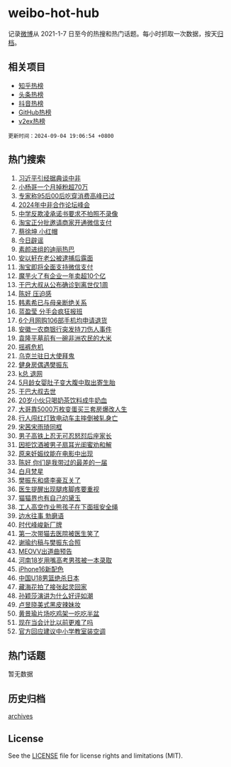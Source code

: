 # weibo-hot-hub

记录[微博](https://www.weibo.com)从 2021-1-7 日至今的热搜和热门话题。每小时抓取一次数据，按天[归档](archives)。

## 相关项目

- [知乎热榜](https://github.com/lonnyzhang423/zhihu-hot-hub)
- [头条热榜](https://github.com/lonnyzhang423/toutiao-hot-hub)
- [抖音热榜](https://github.com/lonnyzhang423/douyin-hot-hub)
- [GitHub热榜](https://github.com/lonnyzhang423/github-hot-hub)
- [v2ex热榜](https://github.com/lonnyzhang423/v2ex-hot-hub)


`更新时间：2024-09-04 19:06:54 +0800`

## 热门搜索

1. [习近平引经据典谈中非](https://m.weibo.cn/search?containerid=100103type%3D1%26t%3D10%26q%3D%23%E4%B9%A0%E8%BF%91%E5%B9%B3%E5%BC%95%E7%BB%8F%E6%8D%AE%E5%85%B8%E8%B0%88%E4%B8%AD%E9%9D%9E%23&stream_entry_id=51&isnewpage=1&extparam=seat%3D1%26filter_type%3Drealtimehot%26stream_entry_id%3D51%26c_type%3D51%26q%3D%2523%25E4%25B9%25A0%25E8%25BF%2591%25E5%25B9%25B3%25E5%25BC%2595%25E7%25BB%258F%25E6%258D%25AE%25E5%2585%25B8%25E8%25B0%2588%25E4%25B8%25AD%25E9%259D%259E%2523%26dgr%3D0%26cate%3D10103%26pos%3D0%26display_time%3D1725448013%26pre_seqid%3D17254480134059055375)
1. [小杨哥一个月掉粉超70万](https://m.weibo.cn/search?containerid=100103type%3D1%26t%3D10%26q%3D%23%E5%B0%8F%E6%9D%A8%E5%93%A5%E4%B8%80%E4%B8%AA%E6%9C%88%E6%8E%89%E7%B2%89%E8%B6%8570%E4%B8%87%23&stream_entry_id=31&isnewpage=1&extparam=seat%3D1%26band_rank%3D1%26filter_type%3Drealtimehot%26c_type%3D31%26pos%3D0%26cate%3D5001%26lcate%3D5001%26stream_entry_id%3D31%26realpos%3D1%26q%3D%2523%25E5%25B0%258F%25E6%259D%25A8%25E5%2593%25A5%25E4%25B8%2580%25E4%25B8%25AA%25E6%259C%2588%25E6%258E%2589%25E7%25B2%2589%25E8%25B6%258570%25E4%25B8%2587%2523%26dgr%3D0%26flag%3D1%26display_time%3D1725448013%26pre_seqid%3D17254480134059055375)
1. [专家称95后00后吃穿消费高峰已过](https://m.weibo.cn/search?containerid=100103type%3D1%26t%3D10%26q%3D%23%E4%B8%93%E5%AE%B6%E7%A7%B095%E5%90%8E00%E5%90%8E%E5%90%83%E7%A9%BF%E6%B6%88%E8%B4%B9%E9%AB%98%E5%B3%B0%E5%B7%B2%E8%BF%87%23&stream_entry_id=31&isnewpage=1&extparam=seat%3D1%26band_rank%3D2%26filter_type%3Drealtimehot%26c_type%3D31%26pos%3D1%26cate%3D5001%26lcate%3D5001%26stream_entry_id%3D31%26realpos%3D2%26q%3D%2523%25E4%25B8%2593%25E5%25AE%25B6%25E7%25A7%25B095%25E5%2590%258E00%25E5%2590%258E%25E5%2590%2583%25E7%25A9%25BF%25E6%25B6%2588%25E8%25B4%25B9%25E9%25AB%2598%25E5%25B3%25B0%25E5%25B7%25B2%25E8%25BF%2587%2523%26dgr%3D0%26flag%3D0%26display_time%3D1725448013%26pre_seqid%3D17254480134059055375)
1. [2024年中非合作论坛峰会](https://m.weibo.cn/search?containerid=100103type%3D1%26t%3D10%26q%3D%232024%E5%B9%B4%E4%B8%AD%E9%9D%9E%E5%90%88%E4%BD%9C%E8%AE%BA%E5%9D%9B%E5%B3%B0%E4%BC%9A%23&stream_entry_id=31&isnewpage=1&extparam=seat%3D1%26band_rank%3D3%26filter_type%3Drealtimehot%26c_type%3D31%26pos%3D2%26cate%3D5001%26lcate%3D5001%26stream_entry_id%3D31%26realpos%3D3%26q%3D%25232024%25E5%25B9%25B4%25E4%25B8%25AD%25E9%259D%259E%25E5%2590%2588%25E4%25BD%259C%25E8%25AE%25BA%25E5%259D%259B%25E5%25B3%25B0%25E4%25BC%259A%2523%26dgr%3D0%26flag%3D0%26display_time%3D1725448013%26pre_seqid%3D17254480134059055375)
1. [中学反欺凌承诺书要求不拍照不录像](https://m.weibo.cn/search?containerid=100103type%3D1%26t%3D10%26q%3D%23%E4%B8%AD%E5%AD%A6%E5%8F%8D%E6%AC%BA%E5%87%8C%E6%89%BF%E8%AF%BA%E4%B9%A6%E8%A6%81%E6%B1%82%E4%B8%8D%E6%8B%8D%E7%85%A7%E4%B8%8D%E5%BD%95%E5%83%8F%23&stream_entry_id=31&isnewpage=1&extparam=seat%3D1%26band_rank%3D4%26filter_type%3Drealtimehot%26c_type%3D31%26pos%3D3%26cate%3D5001%26lcate%3D5001%26stream_entry_id%3D31%26realpos%3D4%26q%3D%2523%25E4%25B8%25AD%25E5%25AD%25A6%25E5%258F%258D%25E6%25AC%25BA%25E5%2587%258C%25E6%2589%25BF%25E8%25AF%25BA%25E4%25B9%25A6%25E8%25A6%2581%25E6%25B1%2582%25E4%25B8%258D%25E6%258B%258D%25E7%2585%25A7%25E4%25B8%258D%25E5%25BD%2595%25E5%2583%258F%2523%26dgr%3D0%26flag%3D1%26display_time%3D1725448013%26pre_seqid%3D17254480134059055375)
1. [淘宝正分批邀请商家开通微信支付](https://m.weibo.cn/search?containerid=100103type%3D1%26t%3D10%26q%3D%23%E6%B7%98%E5%AE%9D%E6%AD%A3%E5%88%86%E6%89%B9%E9%82%80%E8%AF%B7%E5%95%86%E5%AE%B6%E5%BC%80%E9%80%9A%E5%BE%AE%E4%BF%A1%E6%94%AF%E4%BB%98%23&stream_entry_id=31&isnewpage=1&extparam=seat%3D1%26band_rank%3D5%26filter_type%3Drealtimehot%26c_type%3D31%26pos%3D4%26cate%3D5001%26lcate%3D5001%26stream_entry_id%3D31%26realpos%3D5%26q%3D%2523%25E6%25B7%2598%25E5%25AE%259D%25E6%25AD%25A3%25E5%2588%2586%25E6%2589%25B9%25E9%2582%2580%25E8%25AF%25B7%25E5%2595%2586%25E5%25AE%25B6%25E5%25BC%2580%25E9%2580%259A%25E5%25BE%25AE%25E4%25BF%25A1%25E6%2594%25AF%25E4%25BB%2598%2523%26dgr%3D0%26flag%3D0%26display_time%3D1725448013%26pre_seqid%3D17254480134059055375)
1. [蔡徐坤 小红帽](https://m.weibo.cn/search?containerid=100103type%3D1%26t%3D10%26q%3D%E8%94%A1%E5%BE%90%E5%9D%A4+%E5%B0%8F%E7%BA%A2%E5%B8%BD&stream_entry_id=31&isnewpage=1&extparam=seat%3D1%26band_rank%3D6%26filter_type%3Drealtimehot%26c_type%3D31%26pos%3D5%26cate%3D5001%26lcate%3D5001%26stream_entry_id%3D31%26realpos%3D6%26q%3D%25E8%2594%25A1%25E5%25BE%2590%25E5%259D%25A4%2520%25E5%25B0%258F%25E7%25BA%25A2%25E5%25B8%25BD%26dgr%3D0%26flag%3D1%26display_time%3D1725448013%26pre_seqid%3D17254480134059055375)
1. [今日辟谣](https://m.weibo.cn/search?containerid=100103type%3D1%26t%3D10%26q%3D%23%E4%BB%8A%E6%97%A5%E8%BE%9F%E8%B0%A3%23&stream_entry_id=31&isnewpage=1&extparam=seat%3D1%26band_rank%3D7%26filter_type%3Drealtimehot%26c_type%3D31%26pos%3D6%26cate%3D5001%26lcate%3D5001%26stream_entry_id%3D31%26q%3D%2523%25E4%25BB%258A%25E6%2597%25A5%25E8%25BE%259F%25E8%25B0%25A3%2523%26dgr%3D0%26is_ad_pos%3D1%26adid%3D253059%26display_time%3D1725448013%26pre_seqid%3D17254480134059055375)
1. [素颜进组的迪丽热巴](https://m.weibo.cn/search?containerid=100103type%3D1%26t%3D10%26q%3D%23%E7%B4%A0%E9%A2%9C%E8%BF%9B%E7%BB%84%E7%9A%84%E8%BF%AA%E4%B8%BD%E7%83%AD%E5%B7%B4%23&stream_entry_id=31&isnewpage=1&extparam=seat%3D1%26band_rank%3D7%26filter_type%3Drealtimehot%26c_type%3D31%26pos%3D7%26cate%3D5001%26lcate%3D5001%26stream_entry_id%3D31%26realpos%3D7%26q%3D%2523%25E7%25B4%25A0%25E9%25A2%259C%25E8%25BF%259B%25E7%25BB%2584%25E7%259A%2584%25E8%25BF%25AA%25E4%25B8%25BD%25E7%2583%25AD%25E5%25B7%25B4%2523%26dgr%3D0%26flag%3D1%26display_time%3D1725448013%26pre_seqid%3D17254480134059055375)
1. [安以轩在老公被逮捕后露面](https://m.weibo.cn/search?containerid=100103type%3D1%26t%3D10%26q%3D%23%E5%AE%89%E4%BB%A5%E8%BD%A9%E5%9C%A8%E8%80%81%E5%85%AC%E8%A2%AB%E9%80%AE%E6%8D%95%E5%90%8E%E9%9C%B2%E9%9D%A2%23&stream_entry_id=31&isnewpage=1&extparam=seat%3D1%26band_rank%3D8%26filter_type%3Drealtimehot%26c_type%3D31%26pos%3D8%26cate%3D5001%26lcate%3D5001%26stream_entry_id%3D31%26realpos%3D8%26q%3D%2523%25E5%25AE%2589%25E4%25BB%25A5%25E8%25BD%25A9%25E5%259C%25A8%25E8%2580%2581%25E5%2585%25AC%25E8%25A2%25AB%25E9%2580%25AE%25E6%258D%2595%25E5%2590%258E%25E9%259C%25B2%25E9%259D%25A2%2523%26dgr%3D0%26flag%3D2%26display_time%3D1725448013%26pre_seqid%3D17254480134059055375)
1. [淘宝即将全面支持微信支付](https://m.weibo.cn/search?containerid=100103type%3D1%26t%3D10%26q%3D%23%E6%B7%98%E5%AE%9D%E5%8D%B3%E5%B0%86%E5%85%A8%E9%9D%A2%E6%94%AF%E6%8C%81%E5%BE%AE%E4%BF%A1%E6%94%AF%E4%BB%98%23&stream_entry_id=31&isnewpage=1&extparam=seat%3D1%26band_rank%3D9%26filter_type%3Drealtimehot%26c_type%3D31%26pos%3D9%26cate%3D5001%26lcate%3D5001%26stream_entry_id%3D31%26realpos%3D9%26q%3D%2523%25E6%25B7%2598%25E5%25AE%259D%25E5%258D%25B3%25E5%25B0%2586%25E5%2585%25A8%25E9%259D%25A2%25E6%2594%25AF%25E6%258C%2581%25E5%25BE%25AE%25E4%25BF%25A1%25E6%2594%25AF%25E4%25BB%2598%2523%26dgr%3D0%26flag%3D2%26display_time%3D1725448013%26pre_seqid%3D17254480134059055375)
1. [魔芋火了有企业一年卖超10个亿](https://m.weibo.cn/search?containerid=100103type%3D1%26t%3D10%26q%3D%23%E9%AD%94%E8%8A%8B%E7%81%AB%E4%BA%86%E6%9C%89%E4%BC%81%E4%B8%9A%E4%B8%80%E5%B9%B4%E5%8D%96%E8%B6%8510%E4%B8%AA%E4%BA%BF%23&stream_entry_id=31&isnewpage=1&extparam=seat%3D1%26band_rank%3D10%26filter_type%3Drealtimehot%26c_type%3D31%26pos%3D10%26cate%3D5001%26lcate%3D5001%26stream_entry_id%3D31%26realpos%3D10%26q%3D%2523%25E9%25AD%2594%25E8%258A%258B%25E7%2581%25AB%25E4%25BA%2586%25E6%259C%2589%25E4%25BC%2581%25E4%25B8%259A%25E4%25B8%2580%25E5%25B9%25B4%25E5%258D%2596%25E8%25B6%258510%25E4%25B8%25AA%25E4%25BA%25BF%2523%26dgr%3D0%26flag%3D1%26display_time%3D1725448013%26pre_seqid%3D17254480134059055375)
1. [干巴大叔从公布确诊到离世仅1周](https://m.weibo.cn/search?containerid=100103type%3D1%26t%3D10%26q%3D%23%E5%B9%B2%E5%B7%B4%E5%A4%A7%E5%8F%94%E4%BB%8E%E5%85%AC%E5%B8%83%E7%A1%AE%E8%AF%8A%E5%88%B0%E7%A6%BB%E4%B8%96%E4%BB%851%E5%91%A8%23&stream_entry_id=31&isnewpage=1&extparam=seat%3D1%26band_rank%3D11%26filter_type%3Drealtimehot%26c_type%3D31%26pos%3D11%26cate%3D5001%26lcate%3D5001%26stream_entry_id%3D31%26realpos%3D11%26q%3D%2523%25E5%25B9%25B2%25E5%25B7%25B4%25E5%25A4%25A7%25E5%258F%2594%25E4%25BB%258E%25E5%2585%25AC%25E5%25B8%2583%25E7%25A1%25AE%25E8%25AF%258A%25E5%2588%25B0%25E7%25A6%25BB%25E4%25B8%2596%25E4%25BB%25851%25E5%2591%25A8%2523%26dgr%3D0%26flag%3D1%26display_time%3D1725448013%26pre_seqid%3D17254480134059055375)
1. [陈好 压迫感](https://m.weibo.cn/search?containerid=100103type%3D1%26t%3D10%26q%3D%E9%99%88%E5%A5%BD+%E5%8E%8B%E8%BF%AB%E6%84%9F&stream_entry_id=31&isnewpage=1&extparam=seat%3D1%26band_rank%3D12%26filter_type%3Drealtimehot%26c_type%3D31%26pos%3D12%26cate%3D5001%26lcate%3D5001%26stream_entry_id%3D31%26realpos%3D12%26q%3D%25E9%2599%2588%25E5%25A5%25BD%2520%25E5%258E%258B%25E8%25BF%25AB%25E6%2584%259F%26dgr%3D0%26flag%3D0%26display_time%3D1725448013%26pre_seqid%3D17254480134059055375)
1. [韩素希已与母亲断绝关系](https://m.weibo.cn/search?containerid=100103type%3D1%26t%3D10%26q%3D%23%E9%9F%A9%E7%B4%A0%E5%B8%8C%E5%B7%B2%E4%B8%8E%E6%AF%8D%E4%BA%B2%E6%96%AD%E7%BB%9D%E5%85%B3%E7%B3%BB%23&stream_entry_id=31&isnewpage=1&extparam=seat%3D1%26band_rank%3D13%26filter_type%3Drealtimehot%26c_type%3D31%26pos%3D13%26cate%3D5001%26lcate%3D5001%26stream_entry_id%3D31%26realpos%3D13%26q%3D%2523%25E9%259F%25A9%25E7%25B4%25A0%25E5%25B8%258C%25E5%25B7%25B2%25E4%25B8%258E%25E6%25AF%258D%25E4%25BA%25B2%25E6%2596%25AD%25E7%25BB%259D%25E5%2585%25B3%25E7%25B3%25BB%2523%26dgr%3D0%26flag%3D1%26display_time%3D1725448013%26pre_seqid%3D17254480134059055375)
1. [蓝盈莹 分手会疯狂报班](https://m.weibo.cn/search?containerid=100103type%3D1%26t%3D10%26q%3D%E8%93%9D%E7%9B%88%E8%8E%B9+%E5%88%86%E6%89%8B%E4%BC%9A%E7%96%AF%E7%8B%82%E6%8A%A5%E7%8F%AD&stream_entry_id=31&isnewpage=1&extparam=seat%3D1%26band_rank%3D14%26filter_type%3Drealtimehot%26c_type%3D31%26pos%3D14%26cate%3D5001%26lcate%3D5001%26stream_entry_id%3D31%26realpos%3D14%26q%3D%25E8%2593%259D%25E7%259B%2588%25E8%258E%25B9%2520%25E5%2588%2586%25E6%2589%258B%25E4%25BC%259A%25E7%2596%25AF%25E7%258B%2582%25E6%258A%25A5%25E7%258F%25AD%26dgr%3D0%26flag%3D2%26display_time%3D1725448013%26pre_seqid%3D17254480134059055375)
1. [6个月网购106部手机均申请退货](https://m.weibo.cn/search?containerid=100103type%3D1%26t%3D10%26q%3D%236%E4%B8%AA%E6%9C%88%E7%BD%91%E8%B4%AD106%E9%83%A8%E6%89%8B%E6%9C%BA%E5%9D%87%E7%94%B3%E8%AF%B7%E9%80%80%E8%B4%A7%23&stream_entry_id=31&isnewpage=1&extparam=seat%3D1%26band_rank%3D15%26filter_type%3Drealtimehot%26c_type%3D31%26pos%3D15%26cate%3D5001%26lcate%3D5001%26stream_entry_id%3D31%26realpos%3D15%26q%3D%25236%25E4%25B8%25AA%25E6%259C%2588%25E7%25BD%2591%25E8%25B4%25AD106%25E9%2583%25A8%25E6%2589%258B%25E6%259C%25BA%25E5%259D%2587%25E7%2594%25B3%25E8%25AF%25B7%25E9%2580%2580%25E8%25B4%25A7%2523%26dgr%3D0%26flag%3D1%26display_time%3D1725448013%26pre_seqid%3D17254480134059055375)
1. [安徽一农商银行突发持刀伤人事件](https://m.weibo.cn/search?containerid=100103type%3D1%26t%3D10%26q%3D%23%E5%AE%89%E5%BE%BD%E4%B8%80%E5%86%9C%E5%95%86%E9%93%B6%E8%A1%8C%E7%AA%81%E5%8F%91%E6%8C%81%E5%88%80%E4%BC%A4%E4%BA%BA%E4%BA%8B%E4%BB%B6%23&stream_entry_id=31&isnewpage=1&extparam=seat%3D1%26band_rank%3D16%26filter_type%3Drealtimehot%26c_type%3D31%26pos%3D16%26cate%3D5001%26lcate%3D5001%26stream_entry_id%3D31%26realpos%3D16%26q%3D%2523%25E5%25AE%2589%25E5%25BE%25BD%25E4%25B8%2580%25E5%2586%259C%25E5%2595%2586%25E9%2593%25B6%25E8%25A1%258C%25E7%25AA%2581%25E5%258F%2591%25E6%258C%2581%25E5%2588%2580%25E4%25BC%25A4%25E4%25BA%25BA%25E4%25BA%258B%25E4%25BB%25B6%2523%26dgr%3D0%26flag%3D1%26display_time%3D1725448013%26pre_seqid%3D17254480134059055375)
1. [袁隆平墓前有一碗非洲农民的大米](https://m.weibo.cn/search?containerid=100103type%3D1%26t%3D10%26q%3D%23%E8%A2%81%E9%9A%86%E5%B9%B3%E5%A2%93%E5%89%8D%E6%9C%89%E4%B8%80%E7%A2%97%E9%9D%9E%E6%B4%B2%E5%86%9C%E6%B0%91%E7%9A%84%E5%A4%A7%E7%B1%B3%23&stream_entry_id=31&isnewpage=1&extparam=seat%3D1%26band_rank%3D17%26filter_type%3Drealtimehot%26c_type%3D31%26pos%3D17%26cate%3D5001%26lcate%3D5001%26stream_entry_id%3D31%26realpos%3D17%26q%3D%2523%25E8%25A2%2581%25E9%259A%2586%25E5%25B9%25B3%25E5%25A2%2593%25E5%2589%258D%25E6%259C%2589%25E4%25B8%2580%25E7%25A2%2597%25E9%259D%259E%25E6%25B4%25B2%25E5%2586%259C%25E6%25B0%2591%25E7%259A%2584%25E5%25A4%25A7%25E7%25B1%25B3%2523%26dgr%3D0%26flag%3D2%26display_time%3D1725448013%26pre_seqid%3D17254480134059055375)
1. [摇裤危机](https://m.weibo.cn/search?containerid=100103type%3D1%26t%3D10%26q%3D%E6%91%87%E8%A3%A4%E5%8D%B1%E6%9C%BA&stream_entry_id=31&isnewpage=1&extparam=seat%3D1%26band_rank%3D18%26filter_type%3Drealtimehot%26c_type%3D31%26pos%3D18%26cate%3D5001%26lcate%3D5001%26stream_entry_id%3D31%26realpos%3D18%26q%3D%25E6%2591%2587%25E8%25A3%25A4%25E5%258D%25B1%25E6%259C%25BA%26dgr%3D0%26flag%3D1%26display_time%3D1725448013%26pre_seqid%3D17254480134059055375)
1. [乌克兰驻日大使拜鬼](https://m.weibo.cn/search?containerid=100103type%3D1%26t%3D10%26q%3D%23%E4%B9%8C%E5%85%8B%E5%85%B0%E9%A9%BB%E6%97%A5%E5%A4%A7%E4%BD%BF%E6%8B%9C%E9%AC%BC%23&stream_entry_id=31&isnewpage=1&extparam=seat%3D1%26band_rank%3D19%26filter_type%3Drealtimehot%26c_type%3D31%26pos%3D19%26cate%3D5001%26lcate%3D5001%26stream_entry_id%3D31%26realpos%3D19%26q%3D%2523%25E4%25B9%258C%25E5%2585%258B%25E5%2585%25B0%25E9%25A9%25BB%25E6%2597%25A5%25E5%25A4%25A7%25E4%25BD%25BF%25E6%258B%259C%25E9%25AC%25BC%2523%26dgr%3D0%26flag%3D0%26display_time%3D1725448013%26pre_seqid%3D17254480134059055375)
1. [健身房偶遇樊振东](https://m.weibo.cn/search?containerid=100103type%3D1%26t%3D10%26q%3D%E5%81%A5%E8%BA%AB%E6%88%BF%E5%81%B6%E9%81%87%E6%A8%8A%E6%8C%AF%E4%B8%9C&stream_entry_id=31&isnewpage=1&extparam=seat%3D1%26band_rank%3D20%26filter_type%3Drealtimehot%26c_type%3D31%26pos%3D20%26cate%3D5001%26lcate%3D5001%26stream_entry_id%3D31%26realpos%3D20%26q%3D%25E5%2581%25A5%25E8%25BA%25AB%25E6%2588%25BF%25E5%2581%25B6%25E9%2581%2587%25E6%25A8%258A%25E6%258C%25AF%25E4%25B8%259C%26dgr%3D0%26flag%3D0%26display_time%3D1725448013%26pre_seqid%3D17254480134059055375)
1. [k总 退网](https://m.weibo.cn/search?containerid=100103type%3D1%26t%3D10%26q%3Dk%E6%80%BB+%E9%80%80%E7%BD%91&stream_entry_id=31&isnewpage=1&extparam=seat%3D1%26band_rank%3D21%26filter_type%3Drealtimehot%26c_type%3D31%26pos%3D21%26cate%3D5001%26lcate%3D5001%26stream_entry_id%3D31%26realpos%3D21%26q%3Dk%25E6%2580%25BB%2520%25E9%2580%2580%25E7%25BD%2591%26dgr%3D0%26flag%3D2%26display_time%3D1725448013%26pre_seqid%3D17254480134059055375)
1. [5月龄女婴肚子变大腹中取出寄生胎](https://m.weibo.cn/search?containerid=100103type%3D1%26t%3D10%26q%3D%235%E6%9C%88%E9%BE%84%E5%A5%B3%E5%A9%B4%E8%82%9A%E5%AD%90%E5%8F%98%E5%A4%A7%E8%85%B9%E4%B8%AD%E5%8F%96%E5%87%BA%E5%AF%84%E7%94%9F%E8%83%8E%23&stream_entry_id=31&isnewpage=1&extparam=seat%3D1%26band_rank%3D22%26filter_type%3Drealtimehot%26c_type%3D31%26pos%3D22%26cate%3D5001%26lcate%3D5001%26stream_entry_id%3D31%26realpos%3D22%26q%3D%25235%25E6%259C%2588%25E9%25BE%2584%25E5%25A5%25B3%25E5%25A9%25B4%25E8%2582%259A%25E5%25AD%2590%25E5%258F%2598%25E5%25A4%25A7%25E8%2585%25B9%25E4%25B8%25AD%25E5%258F%2596%25E5%2587%25BA%25E5%25AF%2584%25E7%2594%259F%25E8%2583%258E%2523%26dgr%3D0%26flag%3D0%26display_time%3D1725448013%26pre_seqid%3D17254480134059055375)
1. [干巴大叔去世](https://m.weibo.cn/search?containerid=100103type%3D1%26t%3D10%26q%3D%23%E5%B9%B2%E5%B7%B4%E5%A4%A7%E5%8F%94%E5%8E%BB%E4%B8%96%23&stream_entry_id=31&isnewpage=1&extparam=seat%3D1%26band_rank%3D23%26filter_type%3Drealtimehot%26c_type%3D31%26pos%3D23%26cate%3D5001%26lcate%3D5001%26stream_entry_id%3D31%26realpos%3D23%26q%3D%2523%25E5%25B9%25B2%25E5%25B7%25B4%25E5%25A4%25A7%25E5%258F%2594%25E5%258E%25BB%25E4%25B8%2596%2523%26dgr%3D0%26flag%3D2%26display_time%3D1725448013%26pre_seqid%3D17254480134059055375)
1. [20岁小伙只喝奶茶饮料成牛奶血](https://m.weibo.cn/search?containerid=100103type%3D1%26t%3D10%26q%3D%2320%E5%B2%81%E5%B0%8F%E4%BC%99%E5%8F%AA%E5%96%9D%E5%A5%B6%E8%8C%B6%E9%A5%AE%E6%96%99%E6%88%90%E7%89%9B%E5%A5%B6%E8%A1%80%23&stream_entry_id=31&isnewpage=1&extparam=seat%3D1%26band_rank%3D24%26filter_type%3Drealtimehot%26c_type%3D31%26pos%3D24%26cate%3D5001%26lcate%3D5001%26stream_entry_id%3D31%26realpos%3D24%26q%3D%252320%25E5%25B2%2581%25E5%25B0%258F%25E4%25BC%2599%25E5%258F%25AA%25E5%2596%259D%25E5%25A5%25B6%25E8%258C%25B6%25E9%25A5%25AE%25E6%2596%2599%25E6%2588%2590%25E7%2589%259B%25E5%25A5%25B6%25E8%25A1%2580%2523%26dgr%3D0%26flag%3D1%26display_time%3D1725448013%26pre_seqid%3D17254480134059055375)
1. [大哥靠5000万枚变蛋买三套房爆改人生](https://m.weibo.cn/search?containerid=100103type%3D1%26t%3D10%26q%3D%23%E5%A4%A7%E5%93%A5%E9%9D%A05000%E4%B8%87%E6%9E%9A%E5%8F%98%E8%9B%8B%E4%B9%B0%E4%B8%89%E5%A5%97%E6%88%BF%E7%88%86%E6%94%B9%E4%BA%BA%E7%94%9F%23&stream_entry_id=31&isnewpage=1&extparam=seat%3D1%26band_rank%3D25%26filter_type%3Drealtimehot%26c_type%3D31%26pos%3D25%26cate%3D5001%26lcate%3D5001%26stream_entry_id%3D31%26realpos%3D25%26q%3D%2523%25E5%25A4%25A7%25E5%2593%25A5%25E9%259D%25A05000%25E4%25B8%2587%25E6%259E%259A%25E5%258F%2598%25E8%259B%258B%25E4%25B9%25B0%25E4%25B8%2589%25E5%25A5%2597%25E6%2588%25BF%25E7%2588%2586%25E6%2594%25B9%25E4%25BA%25BA%25E7%2594%259F%2523%26dgr%3D0%26flag%3D32768%26display_time%3D1725448013%26pre_seqid%3D17254480134059055375)
1. [行人闯红灯致电动车主摔倒被轧身亡](https://m.weibo.cn/search?containerid=100103type%3D1%26t%3D10%26q%3D%23%E8%A1%8C%E4%BA%BA%E9%97%AF%E7%BA%A2%E7%81%AF%E8%87%B4%E7%94%B5%E5%8A%A8%E8%BD%A6%E4%B8%BB%E6%91%94%E5%80%92%E8%A2%AB%E8%BD%A7%E8%BA%AB%E4%BA%A1%23&stream_entry_id=31&isnewpage=1&extparam=seat%3D1%26band_rank%3D26%26filter_type%3Drealtimehot%26c_type%3D31%26pos%3D26%26cate%3D5001%26lcate%3D5001%26stream_entry_id%3D31%26realpos%3D26%26q%3D%2523%25E8%25A1%258C%25E4%25BA%25BA%25E9%2597%25AF%25E7%25BA%25A2%25E7%2581%25AF%25E8%2587%25B4%25E7%2594%25B5%25E5%258A%25A8%25E8%25BD%25A6%25E4%25B8%25BB%25E6%2591%2594%25E5%2580%2592%25E8%25A2%25AB%25E8%25BD%25A7%25E8%25BA%25AB%25E4%25BA%25A1%2523%26dgr%3D0%26flag%3D0%26display_time%3D1725448013%26pre_seqid%3D17254480134059055375)
1. [宋茜宋雨琦同框](https://m.weibo.cn/search?containerid=100103type%3D1%26t%3D10%26q%3D%23%E5%AE%8B%E8%8C%9C%E5%AE%8B%E9%9B%A8%E7%90%A6%E5%90%8C%E6%A1%86%23&stream_entry_id=31&isnewpage=1&extparam=seat%3D1%26band_rank%3D27%26filter_type%3Drealtimehot%26c_type%3D31%26pos%3D27%26cate%3D5001%26lcate%3D5001%26stream_entry_id%3D31%26realpos%3D27%26q%3D%2523%25E5%25AE%258B%25E8%258C%259C%25E5%25AE%258B%25E9%259B%25A8%25E7%2590%25A6%25E5%2590%258C%25E6%25A1%2586%2523%26dgr%3D0%26flag%3D0%26display_time%3D1725448013%26pre_seqid%3D17254480134059055375)
1. [男子高铁上忍无可忍怒怼后座家长](https://m.weibo.cn/search?containerid=100103type%3D1%26t%3D10%26q%3D%23%E7%94%B7%E5%AD%90%E9%AB%98%E9%93%81%E4%B8%8A%E5%BF%8D%E6%97%A0%E5%8F%AF%E5%BF%8D%E6%80%92%E6%80%BC%E5%90%8E%E5%BA%A7%E5%AE%B6%E9%95%BF%23&stream_entry_id=31&isnewpage=1&extparam=seat%3D1%26band_rank%3D28%26filter_type%3Drealtimehot%26c_type%3D31%26pos%3D28%26cate%3D5001%26lcate%3D5001%26stream_entry_id%3D31%26realpos%3D28%26q%3D%2523%25E7%2594%25B7%25E5%25AD%2590%25E9%25AB%2598%25E9%2593%2581%25E4%25B8%258A%25E5%25BF%258D%25E6%2597%25A0%25E5%258F%25AF%25E5%25BF%258D%25E6%2580%2592%25E6%2580%25BC%25E5%2590%258E%25E5%25BA%25A7%25E5%25AE%25B6%25E9%2595%25BF%2523%26dgr%3D0%26flag%3D0%26display_time%3D1725448013%26pre_seqid%3D17254480134059055375)
1. [因拒饮酒被男子扇耳光闺蜜劝和解](https://m.weibo.cn/search?containerid=100103type%3D1%26t%3D10%26q%3D%23%E5%9B%A0%E6%8B%92%E9%A5%AE%E9%85%92%E8%A2%AB%E7%94%B7%E5%AD%90%E6%89%87%E8%80%B3%E5%85%89%E9%97%BA%E8%9C%9C%E5%8A%9D%E5%92%8C%E8%A7%A3%23&stream_entry_id=31&isnewpage=1&extparam=seat%3D1%26band_rank%3D29%26filter_type%3Drealtimehot%26c_type%3D31%26pos%3D29%26cate%3D5001%26lcate%3D5001%26stream_entry_id%3D31%26realpos%3D29%26q%3D%2523%25E5%259B%25A0%25E6%258B%2592%25E9%25A5%25AE%25E9%2585%2592%25E8%25A2%25AB%25E7%2594%25B7%25E5%25AD%2590%25E6%2589%2587%25E8%2580%25B3%25E5%2585%2589%25E9%2597%25BA%25E8%259C%259C%25E5%258A%259D%25E5%2592%258C%25E8%25A7%25A3%2523%26dgr%3D0%26flag%3D0%26display_time%3D1725448013%26pre_seqid%3D17254480134059055375)
1. [原来妊娠纹能在电影中出现](https://m.weibo.cn/search?containerid=100103type%3D1%26t%3D10%26q%3D%E5%8E%9F%E6%9D%A5%E5%A6%8A%E5%A8%A0%E7%BA%B9%E8%83%BD%E5%9C%A8%E7%94%B5%E5%BD%B1%E4%B8%AD%E5%87%BA%E7%8E%B0&stream_entry_id=31&isnewpage=1&extparam=seat%3D1%26band_rank%3D30%26filter_type%3Drealtimehot%26c_type%3D31%26pos%3D30%26cate%3D5001%26lcate%3D5001%26stream_entry_id%3D31%26realpos%3D30%26q%3D%25E5%258E%259F%25E6%259D%25A5%25E5%25A6%258A%25E5%25A8%25A0%25E7%25BA%25B9%25E8%2583%25BD%25E5%259C%25A8%25E7%2594%25B5%25E5%25BD%25B1%25E4%25B8%25AD%25E5%2587%25BA%25E7%258E%25B0%26dgr%3D0%26flag%3D0%26display_time%3D1725448013%26pre_seqid%3D17254480134059055375)
1. [陈好 你们是我带过的最差的一届](https://m.weibo.cn/search?containerid=100103type%3D1%26t%3D10%26q%3D%E9%99%88%E5%A5%BD+%E4%BD%A0%E4%BB%AC%E6%98%AF%E6%88%91%E5%B8%A6%E8%BF%87%E7%9A%84%E6%9C%80%E5%B7%AE%E7%9A%84%E4%B8%80%E5%B1%8A&stream_entry_id=31&isnewpage=1&extparam=seat%3D1%26band_rank%3D31%26filter_type%3Drealtimehot%26c_type%3D31%26pos%3D31%26cate%3D5001%26lcate%3D5001%26stream_entry_id%3D31%26realpos%3D31%26q%3D%25E9%2599%2588%25E5%25A5%25BD%2520%25E4%25BD%25A0%25E4%25BB%25AC%25E6%2598%25AF%25E6%2588%2591%25E5%25B8%25A6%25E8%25BF%2587%25E7%259A%2584%25E6%259C%2580%25E5%25B7%25AE%25E7%259A%2584%25E4%25B8%2580%25E5%25B1%258A%26dgr%3D0%26flag%3D1%26display_time%3D1725448013%26pre_seqid%3D17254480134059055375)
1. [白月梵星](https://m.weibo.cn/search?containerid=100103type%3D1%26t%3D10%26q%3D%E7%99%BD%E6%9C%88%E6%A2%B5%E6%98%9F&stream_entry_id=31&isnewpage=1&extparam=seat%3D1%26band_rank%3D32%26filter_type%3Drealtimehot%26c_type%3D31%26pos%3D32%26cate%3D5001%26lcate%3D5001%26stream_entry_id%3D31%26realpos%3D32%26q%3D%25E7%2599%25BD%25E6%259C%2588%25E6%25A2%25B5%25E6%2598%259F%26dgr%3D0%26flag%3D1%26display_time%3D1725448013%26pre_seqid%3D17254480134059055375)
1. [樊振东和盛李豪互关了](https://m.weibo.cn/search?containerid=100103type%3D1%26t%3D10%26q%3D%23%E6%A8%8A%E6%8C%AF%E4%B8%9C%E5%92%8C%E7%9B%9B%E6%9D%8E%E8%B1%AA%E4%BA%92%E5%85%B3%E4%BA%86%23&stream_entry_id=31&isnewpage=1&extparam=seat%3D1%26band_rank%3D33%26filter_type%3Drealtimehot%26c_type%3D31%26pos%3D33%26cate%3D5001%26lcate%3D5001%26stream_entry_id%3D31%26realpos%3D33%26q%3D%2523%25E6%25A8%258A%25E6%258C%25AF%25E4%25B8%259C%25E5%2592%258C%25E7%259B%259B%25E6%259D%258E%25E8%25B1%25AA%25E4%25BA%2592%25E5%2585%25B3%25E4%25BA%2586%2523%26dgr%3D0%26flag%3D1%26display_time%3D1725448013%26pre_seqid%3D17254480134059055375)
1. [医生提醒出现腿疼脚疼要重视](https://m.weibo.cn/search?containerid=100103type%3D1%26t%3D10%26q%3D%23%E5%8C%BB%E7%94%9F%E6%8F%90%E9%86%92%E5%87%BA%E7%8E%B0%E8%85%BF%E7%96%BC%E8%84%9A%E7%96%BC%E8%A6%81%E9%87%8D%E8%A7%86%23&stream_entry_id=31&isnewpage=1&extparam=seat%3D1%26band_rank%3D34%26filter_type%3Drealtimehot%26c_type%3D31%26pos%3D34%26cate%3D5001%26lcate%3D5001%26stream_entry_id%3D31%26realpos%3D34%26q%3D%2523%25E5%258C%25BB%25E7%2594%259F%25E6%258F%2590%25E9%2586%2592%25E5%2587%25BA%25E7%258E%25B0%25E8%2585%25BF%25E7%2596%25BC%25E8%2584%259A%25E7%2596%25BC%25E8%25A6%2581%25E9%2587%258D%25E8%25A7%2586%2523%26dgr%3D0%26flag%3D1%26display_time%3D1725448013%26pre_seqid%3D17254480134059055375)
1. [猫猫界也有自己的黛玉](https://m.weibo.cn/search?containerid=100103type%3D1%26t%3D10%26q%3D%E7%8C%AB%E7%8C%AB%E7%95%8C%E4%B9%9F%E6%9C%89%E8%87%AA%E5%B7%B1%E7%9A%84%E9%BB%9B%E7%8E%89&stream_entry_id=31&isnewpage=1&extparam=seat%3D1%26band_rank%3D35%26filter_type%3Drealtimehot%26c_type%3D31%26pos%3D35%26cate%3D5001%26lcate%3D5001%26stream_entry_id%3D31%26realpos%3D35%26q%3D%25E7%258C%25AB%25E7%258C%25AB%25E7%2595%258C%25E4%25B9%259F%25E6%259C%2589%25E8%2587%25AA%25E5%25B7%25B1%25E7%259A%2584%25E9%25BB%259B%25E7%258E%2589%26dgr%3D0%26flag%3D1%26display_time%3D1725448013%26pre_seqid%3D17254480134059055375)
1. [工人高空作业熊孩子在下面摇安全绳](https://m.weibo.cn/search?containerid=100103type%3D1%26t%3D10%26q%3D%23%E5%B7%A5%E4%BA%BA%E9%AB%98%E7%A9%BA%E4%BD%9C%E4%B8%9A%E7%86%8A%E5%AD%A9%E5%AD%90%E5%9C%A8%E4%B8%8B%E9%9D%A2%E6%91%87%E5%AE%89%E5%85%A8%E7%BB%B3%23&stream_entry_id=31&isnewpage=1&extparam=seat%3D1%26band_rank%3D36%26filter_type%3Drealtimehot%26c_type%3D31%26pos%3D36%26cate%3D5001%26lcate%3D5001%26stream_entry_id%3D31%26realpos%3D36%26q%3D%2523%25E5%25B7%25A5%25E4%25BA%25BA%25E9%25AB%2598%25E7%25A9%25BA%25E4%25BD%259C%25E4%25B8%259A%25E7%2586%258A%25E5%25AD%25A9%25E5%25AD%2590%25E5%259C%25A8%25E4%25B8%258B%25E9%259D%25A2%25E6%2591%2587%25E5%25AE%2589%25E5%2585%25A8%25E7%25BB%25B3%2523%26dgr%3D0%26flag%3D1%26display_time%3D1725448013%26pre_seqid%3D17254480134059055375)
1. [边水往事 勃磨语](https://m.weibo.cn/search?containerid=100103type%3D1%26t%3D10%26q%3D%E8%BE%B9%E6%B0%B4%E5%BE%80%E4%BA%8B+%E5%8B%83%E7%A3%A8%E8%AF%AD&stream_entry_id=31&isnewpage=1&extparam=seat%3D1%26band_rank%3D37%26filter_type%3Drealtimehot%26c_type%3D31%26pos%3D37%26cate%3D5001%26lcate%3D5001%26stream_entry_id%3D31%26realpos%3D37%26q%3D%25E8%25BE%25B9%25E6%25B0%25B4%25E5%25BE%2580%25E4%25BA%258B%2520%25E5%258B%2583%25E7%25A3%25A8%25E8%25AF%25AD%26dgr%3D0%26flag%3D1%26display_time%3D1725448013%26pre_seqid%3D17254480134059055375)
1. [时代峰峻新厂牌](https://m.weibo.cn/search?containerid=100103type%3D1%26t%3D10%26q%3D%E6%97%B6%E4%BB%A3%E5%B3%B0%E5%B3%BB%E6%96%B0%E5%8E%82%E7%89%8C&stream_entry_id=31&isnewpage=1&extparam=seat%3D1%26band_rank%3D38%26filter_type%3Drealtimehot%26c_type%3D31%26pos%3D38%26cate%3D5001%26lcate%3D5001%26stream_entry_id%3D31%26realpos%3D38%26q%3D%25E6%2597%25B6%25E4%25BB%25A3%25E5%25B3%25B0%25E5%25B3%25BB%25E6%2596%25B0%25E5%258E%2582%25E7%2589%258C%26dgr%3D0%26flag%3D0%26display_time%3D1725448013%26pre_seqid%3D17254480134059055375)
1. [第一次带猫去医院被医生笑了](https://m.weibo.cn/search?containerid=100103type%3D1%26t%3D10%26q%3D%23%E7%AC%AC%E4%B8%80%E6%AC%A1%E5%B8%A6%E7%8C%AB%E5%8E%BB%E5%8C%BB%E9%99%A2%E8%A2%AB%E5%8C%BB%E7%94%9F%E7%AC%91%E4%BA%86%23&stream_entry_id=31&isnewpage=1&extparam=seat%3D1%26band_rank%3D39%26filter_type%3Drealtimehot%26c_type%3D31%26pos%3D39%26cate%3D5001%26lcate%3D5001%26stream_entry_id%3D31%26realpos%3D39%26q%3D%2523%25E7%25AC%25AC%25E4%25B8%2580%25E6%25AC%25A1%25E5%25B8%25A6%25E7%258C%25AB%25E5%258E%25BB%25E5%258C%25BB%25E9%2599%25A2%25E8%25A2%25AB%25E5%258C%25BB%25E7%2594%259F%25E7%25AC%2591%25E4%25BA%2586%2523%26dgr%3D0%26flag%3D1%26display_time%3D1725448013%26pre_seqid%3D17254480134059055375)
1. [谢瑜约稿与樊振东合照](https://m.weibo.cn/search?containerid=100103type%3D1%26t%3D10%26q%3D%23%E8%B0%A2%E7%91%9C%E7%BA%A6%E7%A8%BF%E4%B8%8E%E6%A8%8A%E6%8C%AF%E4%B8%9C%E5%90%88%E7%85%A7%23&stream_entry_id=31&isnewpage=1&extparam=seat%3D1%26band_rank%3D40%26filter_type%3Drealtimehot%26c_type%3D31%26pos%3D40%26cate%3D5001%26lcate%3D5001%26stream_entry_id%3D31%26realpos%3D40%26q%3D%2523%25E8%25B0%25A2%25E7%2591%259C%25E7%25BA%25A6%25E7%25A8%25BF%25E4%25B8%258E%25E6%25A8%258A%25E6%258C%25AF%25E4%25B8%259C%25E5%2590%2588%25E7%2585%25A7%2523%26dgr%3D0%26flag%3D1%26display_time%3D1725448013%26pre_seqid%3D17254480134059055375)
1. [MEOVV出道曲预告](https://m.weibo.cn/search?containerid=100103type%3D1%26t%3D10%26q%3D%23MEOVV%E5%87%BA%E9%81%93%E6%9B%B2%E9%A2%84%E5%91%8A%23&stream_entry_id=31&isnewpage=1&extparam=seat%3D1%26band_rank%3D41%26filter_type%3Drealtimehot%26c_type%3D31%26pos%3D41%26cate%3D5001%26lcate%3D5001%26stream_entry_id%3D31%26realpos%3D41%26q%3D%2523MEOVV%25E5%2587%25BA%25E9%2581%2593%25E6%259B%25B2%25E9%25A2%2584%25E5%2591%258A%2523%26dgr%3D0%26flag%3D1%26display_time%3D1725448013%26pre_seqid%3D17254480134059055375)
1. [河南18岁用嘴高考男孩被一本录取](https://m.weibo.cn/search?containerid=100103type%3D1%26t%3D10%26q%3D%23%E6%B2%B3%E5%8D%9718%E5%B2%81%E7%94%A8%E5%98%B4%E9%AB%98%E8%80%83%E7%94%B7%E5%AD%A9%E8%A2%AB%E4%B8%80%E6%9C%AC%E5%BD%95%E5%8F%96%23&stream_entry_id=31&isnewpage=1&extparam=seat%3D1%26band_rank%3D42%26filter_type%3Drealtimehot%26c_type%3D31%26pos%3D42%26cate%3D5001%26lcate%3D5001%26stream_entry_id%3D31%26realpos%3D42%26q%3D%2523%25E6%25B2%25B3%25E5%258D%259718%25E5%25B2%2581%25E7%2594%25A8%25E5%2598%25B4%25E9%25AB%2598%25E8%2580%2583%25E7%2594%25B7%25E5%25AD%25A9%25E8%25A2%25AB%25E4%25B8%2580%25E6%259C%25AC%25E5%25BD%2595%25E5%258F%2596%2523%26dgr%3D0%26flag%3D32768%26display_time%3D1725448013%26pre_seqid%3D17254480134059055375)
1. [iPhone16新配色](https://m.weibo.cn/search?containerid=100103type%3D1%26t%3D10%26q%3D%23iPhone16%E6%96%B0%E9%85%8D%E8%89%B2%23&stream_entry_id=31&isnewpage=1&extparam=seat%3D1%26band_rank%3D43%26filter_type%3Drealtimehot%26c_type%3D31%26pos%3D43%26cate%3D5001%26lcate%3D5001%26stream_entry_id%3D31%26realpos%3D43%26q%3D%2523iPhone16%25E6%2596%25B0%25E9%2585%258D%25E8%2589%25B2%2523%26dgr%3D0%26flag%3D0%26display_time%3D1725448013%26pre_seqid%3D17254480134059055375)
1. [中国U18男篮绝杀日本](https://m.weibo.cn/search?containerid=100103type%3D1%26t%3D10%26q%3D%23%E4%B8%AD%E5%9B%BDU18%E7%94%B7%E7%AF%AE%E7%BB%9D%E6%9D%80%E6%97%A5%E6%9C%AC%23&stream_entry_id=31&isnewpage=1&extparam=seat%3D1%26band_rank%3D44%26filter_type%3Drealtimehot%26c_type%3D31%26pos%3D44%26cate%3D5001%26lcate%3D5001%26stream_entry_id%3D31%26realpos%3D44%26q%3D%2523%25E4%25B8%25AD%25E5%259B%25BDU18%25E7%2594%25B7%25E7%25AF%25AE%25E7%25BB%259D%25E6%259D%2580%25E6%2597%25A5%25E6%259C%25AC%2523%26dgr%3D0%26flag%3D1%26display_time%3D1725448013%26pre_seqid%3D17254480134059055375)
1. [藏海花拍了接张起灵回家](https://m.weibo.cn/search?containerid=100103type%3D1%26t%3D10%26q%3D%E8%97%8F%E6%B5%B7%E8%8A%B1%E6%8B%8D%E4%BA%86%E6%8E%A5%E5%BC%A0%E8%B5%B7%E7%81%B5%E5%9B%9E%E5%AE%B6&stream_entry_id=31&isnewpage=1&extparam=seat%3D1%26band_rank%3D45%26filter_type%3Drealtimehot%26c_type%3D31%26pos%3D45%26cate%3D5001%26lcate%3D5001%26stream_entry_id%3D31%26realpos%3D45%26q%3D%25E8%2597%258F%25E6%25B5%25B7%25E8%258A%25B1%25E6%258B%258D%25E4%25BA%2586%25E6%258E%25A5%25E5%25BC%25A0%25E8%25B5%25B7%25E7%2581%25B5%25E5%259B%259E%25E5%25AE%25B6%26dgr%3D0%26flag%3D1%26display_time%3D1725448013%26pre_seqid%3D17254480134059055375)
1. [孙颖莎演讲为什么好评如潮](https://m.weibo.cn/search?containerid=100103type%3D1%26t%3D10%26q%3D%E5%AD%99%E9%A2%96%E8%8E%8E%E6%BC%94%E8%AE%B2%E4%B8%BA%E4%BB%80%E4%B9%88%E5%A5%BD%E8%AF%84%E5%A6%82%E6%BD%AE&stream_entry_id=31&isnewpage=1&extparam=seat%3D1%26band_rank%3D46%26filter_type%3Drealtimehot%26c_type%3D31%26pos%3D46%26cate%3D5001%26lcate%3D5001%26stream_entry_id%3D31%26realpos%3D46%26q%3D%25E5%25AD%2599%25E9%25A2%2596%25E8%258E%258E%25E6%25BC%2594%25E8%25AE%25B2%25E4%25B8%25BA%25E4%25BB%2580%25E4%25B9%2588%25E5%25A5%25BD%25E8%25AF%2584%25E5%25A6%2582%25E6%25BD%25AE%26dgr%3D0%26flag%3D0%26display_time%3D1725448013%26pre_seqid%3D17254480134059055375)
1. [卢昱晓美式黑皮辣妹妆](https://m.weibo.cn/search?containerid=100103type%3D1%26t%3D10%26q%3D%23%E5%8D%A2%E6%98%B1%E6%99%93%E7%BE%8E%E5%BC%8F%E9%BB%91%E7%9A%AE%E8%BE%A3%E5%A6%B9%E5%A6%86%23&stream_entry_id=31&isnewpage=1&extparam=seat%3D1%26band_rank%3D47%26filter_type%3Drealtimehot%26c_type%3D31%26pos%3D47%26cate%3D5001%26lcate%3D5001%26stream_entry_id%3D31%26realpos%3D47%26q%3D%2523%25E5%258D%25A2%25E6%2598%25B1%25E6%2599%2593%25E7%25BE%258E%25E5%25BC%258F%25E9%25BB%2591%25E7%259A%25AE%25E8%25BE%25A3%25E5%25A6%25B9%25E5%25A6%2586%2523%26dgr%3D0%26flag%3D1%26display_time%3D1725448013%26pre_seqid%3D17254480134059055375)
1. [黄景瑜片场吃鸡架一吃吃半盆](https://m.weibo.cn/search?containerid=100103type%3D1%26t%3D10%26q%3D%E9%BB%84%E6%99%AF%E7%91%9C%E7%89%87%E5%9C%BA%E5%90%83%E9%B8%A1%E6%9E%B6%E4%B8%80%E5%90%83%E5%90%83%E5%8D%8A%E7%9B%86&stream_entry_id=31&isnewpage=1&extparam=seat%3D1%26band_rank%3D48%26filter_type%3Drealtimehot%26c_type%3D31%26pos%3D48%26cate%3D5001%26lcate%3D5001%26stream_entry_id%3D31%26realpos%3D48%26q%3D%25E9%25BB%2584%25E6%2599%25AF%25E7%2591%259C%25E7%2589%2587%25E5%259C%25BA%25E5%2590%2583%25E9%25B8%25A1%25E6%259E%25B6%25E4%25B8%2580%25E5%2590%2583%25E5%2590%2583%25E5%258D%258A%25E7%259B%2586%26dgr%3D0%26flag%3D0%26display_time%3D1725448013%26pre_seqid%3D17254480134059055375)
1. [现在当会计比以前更难了吗](https://m.weibo.cn/search?containerid=100103type%3D1%26t%3D10%26q%3D%23%E7%8E%B0%E5%9C%A8%E5%BD%93%E4%BC%9A%E8%AE%A1%E6%AF%94%E4%BB%A5%E5%89%8D%E6%9B%B4%E9%9A%BE%E4%BA%86%E5%90%97%23&stream_entry_id=31&isnewpage=1&extparam=seat%3D1%26band_rank%3D49%26filter_type%3Drealtimehot%26c_type%3D31%26pos%3D49%26cate%3D5001%26lcate%3D5001%26stream_entry_id%3D31%26realpos%3D49%26q%3D%2523%25E7%258E%25B0%25E5%259C%25A8%25E5%25BD%2593%25E4%25BC%259A%25E8%25AE%25A1%25E6%25AF%2594%25E4%25BB%25A5%25E5%2589%258D%25E6%259B%25B4%25E9%259A%25BE%25E4%25BA%2586%25E5%2590%2597%2523%26dgr%3D0%26flag%3D0%26display_time%3D1725448013%26pre_seqid%3D17254480134059055375)
1. [官方回应建议中小学教室装空调](https://m.weibo.cn/search?containerid=100103type%3D1%26t%3D10%26q%3D%23%E5%AE%98%E6%96%B9%E5%9B%9E%E5%BA%94%E5%BB%BA%E8%AE%AE%E4%B8%AD%E5%B0%8F%E5%AD%A6%E6%95%99%E5%AE%A4%E8%A3%85%E7%A9%BA%E8%B0%83%23&stream_entry_id=31&isnewpage=1&extparam=seat%3D1%26band_rank%3D50%26filter_type%3Drealtimehot%26c_type%3D31%26pos%3D50%26cate%3D5001%26lcate%3D5001%26stream_entry_id%3D31%26realpos%3D50%26q%3D%2523%25E5%25AE%2598%25E6%2596%25B9%25E5%259B%259E%25E5%25BA%2594%25E5%25BB%25BA%25E8%25AE%25AE%25E4%25B8%25AD%25E5%25B0%258F%25E5%25AD%25A6%25E6%2595%2599%25E5%25AE%25A4%25E8%25A3%2585%25E7%25A9%25BA%25E8%25B0%2583%2523%26dgr%3D0%26flag%3D1%26display_time%3D1725448013%26pre_seqid%3D17254480134059055375)

## 热门话题

暂无数据

## 历史归档

[archives](archives)

## License

See the [LICENSE](LICENSE) file for license rights and limitations (MIT).
